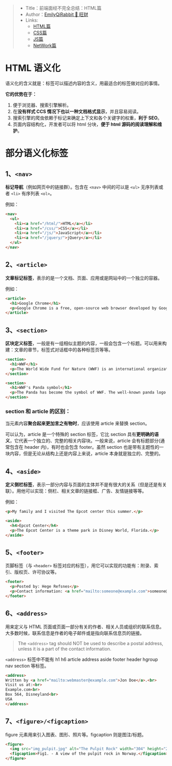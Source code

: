 > * Title：前端面经不完全总结：HTML篇
> * Author：[EmilyQiRabbit 🙋 旺财](https://github.com/EmilyQiRabbit)
> * Links:
>      * [HTML篇](https://github.com/EmilyQiRabbit/CodingRepository/blob/master/InterviewSummery/html.md)
>      * [CSS篇](https://github.com/EmilyQiRabbit/CodingRepository/blob/master/InterviewSummery/css.md)
>      * [JS篇](https://github.com/EmilyQiRabbit/CodingRepository/blob/master/InterviewSummery/js.md)
>      * [NetWork篇](https://github.com/EmilyQiRabbit/CodingRepository/blob/master/InterviewSummery/network.md)

# HTML 语义化

语义化的含义就是：标签可以描述内容的含义，用最适合的标签做对应的事情。

**它的优势在于：**
1. 便于浏览器、搜索引擎解析。
2. 在**没有样式 CCS 情况下也以一种文档格式显示**，并且容易阅读。
3. 搜索引擎的爬虫依赖于标记来确定上下文和各个关键字的权重，**利于 SEO**。
4. 页面内容结构化，开发者可以将 html 分块，**便于 html 源码的阅读理解和维护**。

# 部分语义化标签

## 1、`<nav>`

**标记导航**（例如网页中的链接群）。包含在 `<nav>` 中间的可以是 `<ul>` 无序列表或者 `<li>` 有序列表 `<ol>`。

例如：

```html
<nav>
  <ul>
    <li><a href="/html/">HTML</a></li>
    <li><a href="/css/">CSS</a></li>
    <li><a href="/js/">JavaScript</a></li>
    <li><a href="/jquery/">jQuery</a></li>
  </ul>
</nav>
```

## 2、`<article>`

**文章标记标签**，表示的是一个文档、页面、应用或是网站中的一个独立的容器。

例如：

```html
<article>
  <h1>Google Chrome</h1>
  <p>Google Chrome is a free, open-source web browser developed by Google, released in 2008.</p>
</article>
```

## 3、`<section>`

**区块定义标签**，一般是有一组相似主题的内容，一般会包含一个标题。可以用来构建：文章的章节，标签式对话框中的各种标签页等等。

```html
<section>
  <h1>WWF</h1>
  <p>The World Wide Fund for Nature (WWF) is an international organization working on issues regarding the conservation, research and restoration of the environment, formerly named the World Wildlife Fund. WWF was founded in 1961.</p>
</section>

<section>
  <h1>WWF's Panda symbol</h1>
  <p>The Panda has become the symbol of WWF. The well-known panda logo of WWF originated from a panda named Chi Chi that was transferred from the Beijing Zoo to the London Zoo in the same year of the establishment of WWF.</p>
</section>
```

### section 和 article 的区别：

当元素内容**聚合起来更加言之有物时**，应该使用 article 来替换 section。

可以认为，article 是一个特殊的 section 标签，它比 section 具有**更明确的语义**，它代表一个独立的、完整的相关内容块。一般来说，article 会有标题部分(通常包含在 header 内)，有时也会包含 footer。虽然 section 也是带有主题性的一块内容，但是无论从结构上还是内容上来说，article 本身就是独立的、完整的。

## 4、`<aside>`

**定义侧栏标签**，表示一部分内容与页面的主体并不是有很大的关系（但是还是有关联）。用他可以实现：侧栏、相关文章的链接框、广告、友情链接等等。

例如：

```html
<p>My family and I visited The Epcot center this summer.</p>

<aside>
  <h4>Epcot Center</h4>
  <p>The Epcot Center is a theme park in Disney World, Florida.</p>
</aside>
```

## 5、`<footer>`

页脚标签（与 `<header>` 标签对应的标签），用它可以实现的功能有：附录、索引、版权页、许可协议等。

```html
<footer>
  <p>Posted by: Hege Refsnes</p>
  <p>Contact information: <a href="mailto:someone@example.com">someone@example.com</a>.</p>
</footer>
```

## 6、`<address>`

用来定义与 HTML 页面或页面一部分有关的作者、相关人员或组织的联系信息。大多数时候，联系信息是作者的电子邮件或是指向联系信息页的链接。

> The `<address>` tag should NOT be used to describe a postal address, unless it is a part of the contact information.

`<address>` 标签中不能有 h1 h6 article address aside footer header hgroup nav section 等标签。

```html
<address>
Written by <a href="mailto:webmaster@example.com">Jon Doe</a>.<br> 
Visit us at:<br>
Example.com<br>
Box 564, Disneyland<br>
USA
</address>
```

## 7、`<figure>/<figcaption>`

figure 元素用来引入图表、图形、照片等。figcaption 则是图注/标题。

```html
<figure>
  <img src="img_pulpit.jpg" alt="The Pulpit Rock" width="304" height="228">
  <figcaption>Fig1. - A view of the pulpit rock in Norway.</figcaption>
</figure>
```

